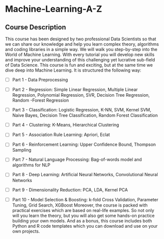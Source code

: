 # Machine-Learning-A-Z
## Course Description

This course has been designed by two professional Data Scientists so that we can share our knowledge and help you learn complex theory, algorithms and coding libraries in a simple way.
We will walk you step-by-step into the World of Machine Learning. With every tutorial you will develop new skills and improve your understanding of this challenging yet lucrative sub-field of Data Science.
This course is fun and exciting, but at the same time we dive deep into Machine Learning. It is structured the following way:
- [ ] Part 1 - Data Preprocessing
- [ ] Part 2 - Regression: Simple Linear Regression, Multiple Linear Regression, Polynomial Regression, SVR, Decision Tree Regression, Random -Forest Regression
- [ ] Part 3 - Classification: Logistic Regression, K-NN, SVM, Kernel SVM, Naive Bayes, Decision Tree Classification, Random Forest Classification
- [ ] Part 4 - Clustering: K-Means, Hierarchical Clustering
- [ ] Part 5 - Association Rule Learning: Apriori, Eclat
- [ ] Part 6 - Reinforcement Learning: Upper Confidence Bound, Thompson Sampling
- [ ] Part 7 - Natural Language Processing: Bag-of-words model and algorithms for NLP
- [ ] Part 8 - Deep Learning: Artificial Neural Networks, Convolutional Neural Networks
- [ ] Part 9 - Dimensionality Reduction: PCA, LDA, Kernel PCA
- [ ] Part 10 - Model Selection & Boosting: k-fold Cross Validation, Parameter Tuning, Grid Search, XGBoost
Moreover, the course is packed with practical exercises which are based on real-life examples. So not only will you learn the theory, but you will also get some hands-on practice building your own models.
And as a bonus, this course includes both Python and R code templates which you can download and use on your own projects.

